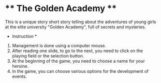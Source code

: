 #   ** The Golden Academy **
This is a unique story short story telling about the adventures of young girls at the elite university "Golden Academy", full of secrets and mysteries.

* Instruction *
1. Management is done using a computer mouse.
1. After reading one slide, to go to the next, you need to click on the playing field or the selection button.
1. At the beginning of the game, you need to choose a name for your heroine.
1. In the game, you can choose various options for the development of events.

